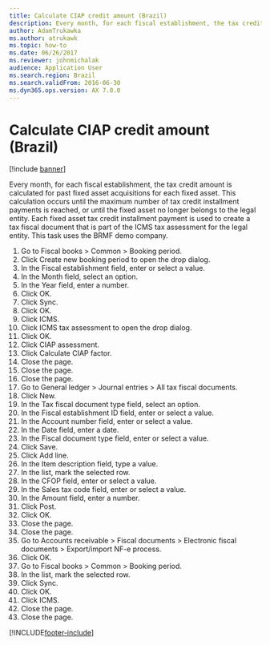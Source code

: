 ```yaml
---
title: Calculate CIAP credit amount (Brazil)
description: Every month, for each fiscal establishment, the tax credit amount is calculated for past fixed asset acquisitions for each fixed asset.
author: AdamTrukawka
ms.author: atrukawk
ms.topic: how-to
ms.date: 06/26/2017
ms.reviewer: johnmichalak
audience: Application User
ms.search.region: Brazil
ms.search.validFrom: 2016-06-30
ms.dyn365.ops.version: AX 7.0.0
---
```


# Calculate CIAP credit amount (Brazil)

[!include [banner](../../includes/banner.md)]

Every month, for each fiscal establishment, the tax credit amount is calculated for past fixed asset acquisitions for each fixed asset. This calculation occurs until the maximum number of tax credit installment payments is reached, or until the fixed asset no longer belongs to the legal entity. Each fixed asset tax credit installment payment is used to create a tax fiscal document that is part of the ICMS tax assessment for the legal entity. This task uses the BRMF demo company.

1. Go to Fiscal books > Common > Booking period.
2. Click Create new booking period to open the drop dialog.
3. In the Fiscal establishment field, enter or select a value.
4. In the Month field, select an option.
5. In the Year field, enter a number.
6. Click OK.
7. Click Sync.
8. Click OK.
9. Click ICMS.
10. Click ICMS tax assessment to open the drop dialog.
11. Click OK.
12. Click CIAP assessment.
13. Click Calculate CIAP factor.
14. Close the page.
15. Close the page.
16. Close the page.
17. Go to General ledger > Journal entries > All tax fiscal documents.
18. Click New.
19. In the Tax fiscal document type field, select an option.
20. In the Fiscal establishment ID field, enter or select a value.
21. In the Account number field, enter or select a value.
22. In the Date field, enter a date.
23. In the Fiscal document type field, enter or select a value.
24. Click Save.
25. Click Add line.
26. In the Item description field, type a value.
27. In the list, mark the selected row.
28. In the CFOP field, enter or select a value.
29. In the Sales tax code field, enter or select a value.
30. In the Amount field, enter a number.
31. Click Post.
32. Click OK.
33. Close the page.
34. Close the page.
35. Go to Accounts receivable > Fiscal documents > Electronic fiscal documents > Export/import NF-e process.
36. Click OK.
37. Go to Fiscal books > Common > Booking period.
38. In the list, mark the selected row.
39. Click Sync.
40. Click OK.
41. Click ICMS.
42. Close the page.
43. Close the page.



[!INCLUDE[footer-include](../../../includes/footer-banner.md)]
